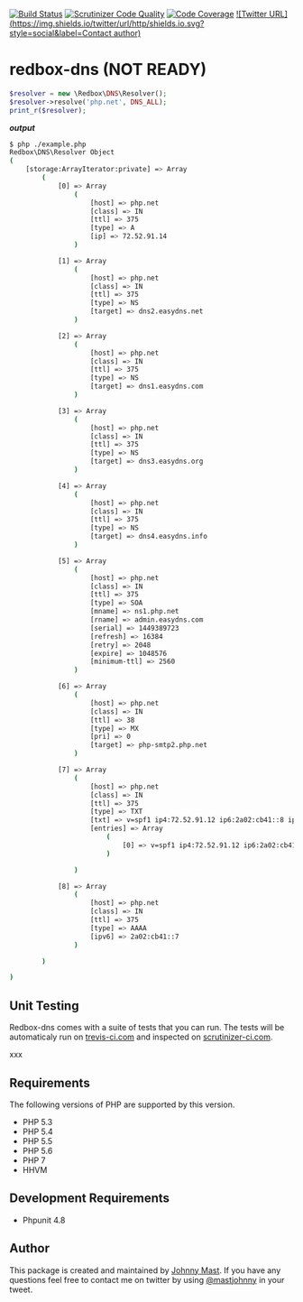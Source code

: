 [![Build Status](https://travis-ci.org/johnnymast/redbox-dns.svg?branch=master)](https://travis-ci.org/johnnymast/redbox-dns)
[![Scrutinizer Code Quality](https://scrutinizer-ci.com/g/johnnymast/redbox-dns/badges/quality-score.png?b=master)](https://scrutinizer-ci.com/g/johnnymast/redbox-dns/?branch=master)
[![Code Coverage](https://scrutinizer-ci.com/g/johnnymast/redbox-dns/badges/coverage.png?b=master)](https://scrutinizer-ci.com/g/johnnymast/redbox-dns/?branch=master)
[![Twitter URL](https://img.shields.io/twitter/url/http/shields.io.svg?style=social&label=Contact author)](https://twitter.com/intent/tweet?text=@mastjohnny)

# redbox-dns (NOT READY)

```PHP
$resolver = new \Redbox\DNS\Resolver();
$resolver->resolve('php.net', DNS_ALL);
print_r($resolver);

```

***output***
```bash
$ php ./example.php
Redbox\DNS\Resolver Object
(
    [storage:ArrayIterator:private] => Array
        (
            [0] => Array
                (
                    [host] => php.net
                    [class] => IN
                    [ttl] => 375
                    [type] => A
                    [ip] => 72.52.91.14
                )

            [1] => Array
                (
                    [host] => php.net
                    [class] => IN
                    [ttl] => 375
                    [type] => NS
                    [target] => dns2.easydns.net
                )

            [2] => Array
                (
                    [host] => php.net
                    [class] => IN
                    [ttl] => 375
                    [type] => NS
                    [target] => dns1.easydns.com
                )

            [3] => Array
                (
                    [host] => php.net
                    [class] => IN
                    [ttl] => 375
                    [type] => NS
                    [target] => dns3.easydns.org
                )

            [4] => Array
                (
                    [host] => php.net
                    [class] => IN
                    [ttl] => 375
                    [type] => NS
                    [target] => dns4.easydns.info
                )

            [5] => Array
                (
                    [host] => php.net
                    [class] => IN
                    [ttl] => 375
                    [type] => SOA
                    [mname] => ns1.php.net
                    [rname] => admin.easydns.com
                    [serial] => 1449389723
                    [refresh] => 16384
                    [retry] => 2048
                    [expire] => 1048576
                    [minimum-ttl] => 2560
                )

            [6] => Array
                (
                    [host] => php.net
                    [class] => IN
                    [ttl] => 38
                    [type] => MX
                    [pri] => 0
                    [target] => php-smtp2.php.net
                )

            [7] => Array
                (
                    [host] => php.net
                    [class] => IN
                    [ttl] => 375
                    [type] => TXT
                    [txt] => v=spf1 ip4:72.52.91.12 ip6:2a02:cb41::8 ip4:140.211.15.143 ?all
                    [entries] => Array
                        (
                            [0] => v=spf1 ip4:72.52.91.12 ip6:2a02:cb41::8 ip4:140.211.15.143 ?all
                        )

                )

            [8] => Array
                (
                    [host] => php.net
                    [class] => IN
                    [ttl] => 375
                    [type] => AAAA
                    [ipv6] => 2a02:cb41::7
                )

        )

)
```


## Unit Testing

Redbox-dns comes with a suite of tests that you can run. The tests will be automaticaly run on
[trevis-ci.com](https://travis-ci.org/johnnymast/redbox-dns) and inspected on [scrutinizer-ci.com](https://scrutinizer-ci.com/g/johnnymast/redbox-dns/?branch=master).

xxx

## Requirements

The following versions of PHP are supported by this version.

+ PHP 5.3
+ PHP 5.4
+ PHP 5.5
+ PHP 5.6
+ PHP 7
+ HHVM

## Development Requirements

+ Phpunit 4.8


## Author

This package is created and maintained by [Johnny Mast](https://github.com/johnnymast). If you have any questions feel free to contact me on twitter by using [@mastjohnny](https://twitter.com/intent/tweet?text=@mastjohnny) in your tweet.
 

